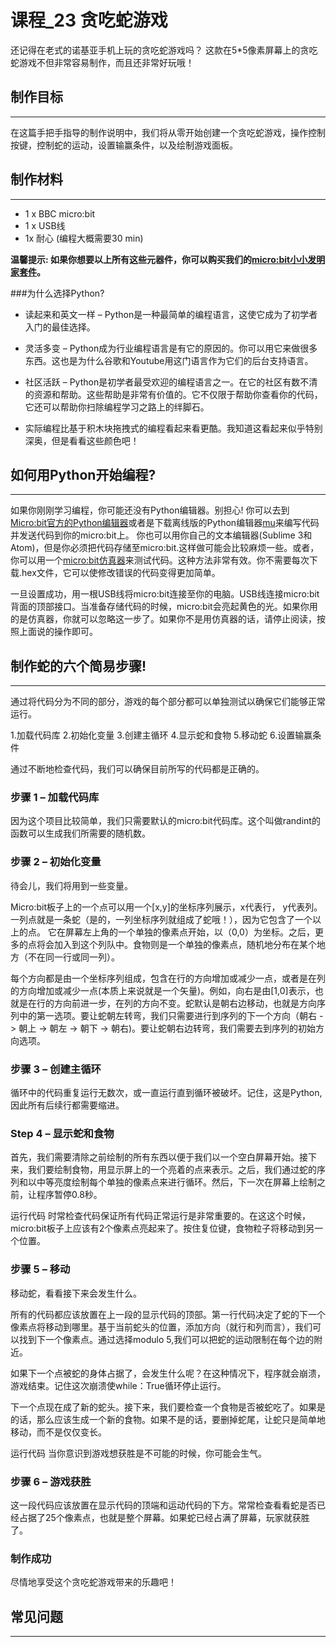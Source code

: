 # 课程_23 贪吃蛇游戏

还记得在老式的诺基亚手机上玩的贪吃蛇游戏吗？ 这款在5*5像素屏幕上的贪吃蛇游戏不但非常容易制作，而且还非常好玩哦！  

## 制作目标
---

在这篇手把手指导的制作说明中，我们将从零开始创建一个贪吃蛇游戏，操作控制按键，控制蛇的运动，设置输赢条件，以及绘制游戏面板。

## 制作材料
---

- 1 x BBC micro:bit
- 1 x USB线
- 1x 耐心 (编程大概需要30 min)

**温馨提示: 如果你想要以上所有这些元器件，你可以购买我们的[micro:bit小小发明家套件](https://item.taobao.com/item.htm?spm=a230r.7195193.1997079397.9.z3IMPf&id=564707672256&abbucket=5)。**


###为什么选择Python?

- 读起来和英文一样 – Python是一种最简单的编程语言，这使它成为了初学者入门的最佳选择。 

- 灵活多变 – Python成为行业编程语言是有它的原因的。你可以用它来做很多东西。这也是为什么谷歌和Youtube用这门语言作为它们的后台支持语言。

- 社区活跃 – Python是初学者最受欢迎的编程语言之一。在它的社区有数不清的资源和帮助。这些帮助是非常有价值的。它不仅限于帮助你查看你的代码，它还可以帮助你扫除编程学习之路上的绊脚石。

- 实际编程比基于积木块拖拽式的编程看起来看更酷。我知道这看起来似乎特别深奥，但是看看这些颜色吧！


## 如何用Python开始编程?
---

如果你刚刚学习编程，你可能还没有Python编辑器。别担心! 你可以去到[Micro:bit官方的Python编辑器](http://www.python.microbit.org/)或者是下载离线版的Python编辑器[mu](https://codewith.mu/)来编写代码并发送代码到你的micro:bit上。 你也可以用你自己的文本编辑器(Sublime 3和Atom)，但是你必须把代码存储至micro:bit.这样做可能会比较麻烦一些。或者，你可以用一个[micro:bit仿真器](https://create.withcode.uk/)来测试代码。这种方法非常有效。你不需要每次下载.hex文件，它可以使修改错误的代码变得更加简单。

一旦设置成功，用一根USB线将micro:bit连接至你的电脑。USB线连接micro:bit背面的顶部接口。当准备存储代码的时候，micro:bit会亮起黄色的光。如果你用的是仿真器，你就可以忽略这一步了。如果你不是用仿真器的话，请停止阅读，按照上面说的操作即可。


## 制作蛇的六个简易步骤!
---

通过将代码分为不同的部分，游戏的每个部分都可以单独测试以确保它们能够正常运行。

1.加载代码库
2.初始化变量
3.创建主循环
4.显示蛇和食物
5.移动蛇
6.设置输赢条件

通过不断地检查代码，我们可以确保目前所写的代码都是正确的。


### 步骤 1 – 加载代码库  

因为这个项目比较简单，我们只需要默认的micro:bit代码库。这个叫做randint的函数可以生成我们所需要的随机数。 

### 步骤 2 – 初始化变量  

待会儿，我们将用到一些变量。

Micro:bit板子上的一个点可以用一个[x,y]的坐标序列展示，x代表行， y代表列。一列点就是一条蛇（是的，一列坐标序列就组成了蛇哦！），因为它包含了一个以上的点。 它在屏幕左上角的一个单独的像素点开始，以（0,0）为坐标。之后，更多的点将会加入到这个列队中。食物则是一个单独的像素点，随机地分布在某个地方（不在同一行或同一列）。

每个方向都是由一个坐标序列组成，包含在行的方向增加或减少一点，或者是在列的方向增加或减少一点(本质上来说就是一个矢量)。例如，向右是由[1,0]表示，也就是在行的方向前进一步，在列的方向不变。蛇默认是朝右边移动，也就是方向序列中的第一选项。要让蛇朝左转弯，我们只需要进行到序列的下一个方向（朝右 -> 朝上 -> 朝左 -> 朝下 -> 朝右)。要让蛇朝右边转弯，我们需要去到序列的初始方向选项。

### 步骤 3 – 创建主循环  

循环中的代码重复运行无数次，或一直运行直到循环被破坏。记住，这是Python,因此所有后续行都需要缩进。

### Step 4 – 显示蛇和食物  

首先，我们需要清除之前绘制的所有东西以便于我们以一个空白屏幕开始。接下来，我们要绘制食物，用显示屏上的一个亮着的点来表示。之后，我们通过蛇的序列和以中等亮度绘制每个单独的像素点来进行循环。然后，下一次在屏幕上绘制之前，让程序暂停0.8秒。

运行代码
时常检查代码保证所有代码正常运行是非常重要的。在这这个时候，micro:bit板子上应该有2个像素点亮起来了。按住复位键，食物粒子将移动到另一个位置。 

### 步骤 5 – 移动  

移动蛇，看看接下来会发生什么。

所有的代码都应该放置在上一段的显示代码的顶部。第一行代码决定了蛇的下一个像素点将移动到哪里。基于当前蛇头的位置，添加方向（就行和列而言），我们可以找到下一个像素点。通过选择modulo 5,我们可以把蛇的运动限制在每个边的附近。

如果下一个点被蛇的身体占据了，会发生什么呢？在这种情况下，程序就会崩溃，游戏结束。记住这次崩溃使while：True循环停止运行。

下一个点现在成了新的蛇头。接下来，我们要检查一个食物是否被蛇吃了。如果是的话，那么应该生成一个新的食物。如果不是的话，要删掉蛇尾，让蛇只是简单地移动，而不是仅仅变长。 

运行代码
当你意识到游戏想获胜是不可能的时候，你可能会生气。

### 步骤 6 – 游戏获胜  

这一段代码应该放置在显示代码的顶端和运动代码的下方。常常检查看看蛇是否已经占据了25个像素点，也就是整个屏幕。如果蛇已经占满了屏幕，玩家就获胜了。

### 制作成功  

尽情地享受这个贪吃蛇游戏带来的乐趣吧！

## 常见问题
---